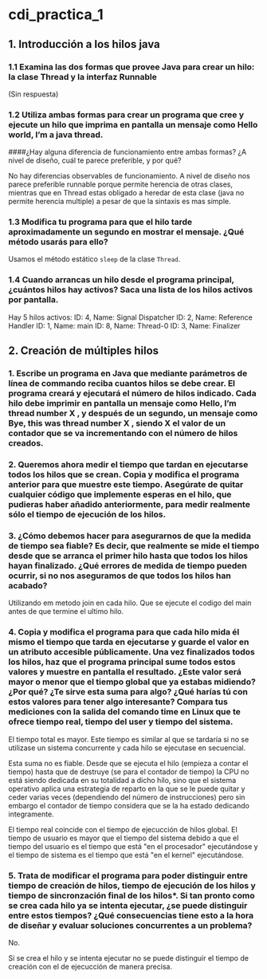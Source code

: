 # cdi_practica_1

## 1. Introducción a los hilos java

### 1.1   Examina  las  dos  formas  que  provee  Java  para  crear  un  hilo:  la  clase Thread y  la  interfaz Runnable
(Sin respuesta)


### 1.2   Utiliza ambas formas para crear un programa que cree y ejecute un hilo que imprima en pantalla un mensaje como Hello world, I’m a java thread.

####¿Hay alguna diferencia de funcionamiento entre ambas formas? ¿A nivel de diseño, cuál te parece preferible, y por qué?

No hay diferencias observables de funcionamiento.
A nivel de diseño nos parece preferible runnable porque permite herencia de otras clases, mientras que en Thread estas obligado a heredar de esta clase (java no permite herencia multiple) a pesar de que la sintaxis es mas simple.

### 1.3   Modifica tu programa para que el hilo tarde aproximadamente un segundo en mostrar el mensaje. ¿Qué método usarás para ello?
Usamos el método estático `sleep` de la clase `Thread`. 

### 1.4   Cuando arrancas un hilo desde el programa principal, ¿cuántos hilos hay activos? Saca una lista de los hilos activos por pantalla.
Hay 5 hilos activos:
ID: 4, Name: Signal Dispatcher
ID: 2, Name: Reference Handler
ID: 1, Name: main
ID: 8, Name: Thread-0
ID: 3, Name: Finalizer



## 2. Creación de múltiples hilos

### 1. Escribe un programa en Java que mediante parámetros de línea de commando reciba cuantos hilos se debe crear. El programa creará y ejecutará el número de hilos indicado. Cada hilo debe imprimir en pantalla un mensaje como Hello, I’m thread number X , y después de un segundo, un mensaje como Bye, this was thread number X , siendo X el valor de un contador que se va incrementando con el número de hilos creados.

### 2. Queremos ahora medir el tiempo que tardan en ejecutarse todos los hilos que se crean. Copia y modifica el programa anterior para que muestre este tiempo. Asegúrate de quitar cualquier código que implemente esperas en el hilo, que pudieras haber añadido anteriormente, para medir realmente sólo el tiempo de ejecución de los hilos.

### 3. ¿Cómo debemos hacer para asegurarnos de que la medida de tiempo sea fiable? Es decir, que realmente se mide el tiempo desde que se arranca el primer hilo hasta que todos los hilos hayan finalizado. ¿Qué errores de medida de tiempo pueden ocurrir, si no nos aseguramos de que todos los hilos han acabado?
Utilizando em metodo join en cada hilo.
Que se ejecute el codigo del main antes de que termine el ultimo hilo.

### 4.  Copia y modifica el programa para que cada hilo mida él mismo el tiempo que tarda en ejecutarse y guarde el valor en un atributo accesible públicamente. Una vez finalizados todos los hilos, haz que el programa principal sume todos estos valores y muestre en pantalla el resultado. ¿Este valor será mayor o menor que el tiempo global que ya estabas midiendo? ¿Por qué? ¿Te sirve esta suma para algo? ¿Qué harías tú con estos valores para tener algo interesante? Compara tus mediciones con la salida del comando time en Linux que te ofrece tiempo real, tiempo del user y tiempo del sistema.

El tiempo total es mayor. Este tiempo es similar al que se tardaría si no se utilizase un sistema concurrente y cada hilo se ejecutase en secuencial.

Esta suma no es fiable. Desde que se ejecuta el hilo (empieza a contar el tiempo) hasta que de destruye (se para el contador de tiempo) la CPU no está siendo dedicada en su totalidad a dicho hilo, sino que el sistema operativo aplica una estrategia de reparto en la que se le puede quitar y ceder varias veces (dependiendo del número de instrucciones) pero sin embargo el contador de tiempo considera que se la ha estado dedicando integramente.

El tiempo real coincide con el tiempo de ejecucción de hilos global. El tiempo de usuario es mayor que el tiempo del sistema debido a que el tiempo del usuario es el tiempo que está "en el procesador" ejecutándose y el tiempo de sistema es el tiempo que está "en el kernel" ejecutándose.

### 5. Trata de modificar el programa para poder distinguir entre tiempo de creación de hilos, tiempo de ejecución de los hilos y tiempo de sincronzación final de los hilos*. Si tan pronto como se crea cada hilo ya se intenta ejecutar, ¿se puede distinguir entre estos tiempos? ¿Qué consecuencias tiene esto a la hora de diseñar y evaluar soluciones concurrentes a un problema?

No.

Si se crea el hilo y se intenta ejecutar no se puede distinguir el tiempo de creación con el de ejecucción de manera precisa.





